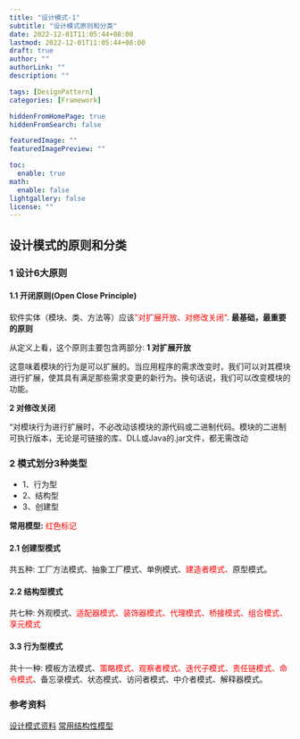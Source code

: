 ```yaml
---
title: "设计模式-1"
subtitle: "设计模式原则和分类"
date: 2022-12-01T11:05:44+08:00
lastmod: 2022-12-01T11:05:44+08:00
draft: true
author: ""
authorLink: ""
description: ""

tags: [DesignPattern]
categories: [Framework]

hiddenFromHomePage: true
hiddenFromSearch: false

featuredImage: ""
featuredImagePreview: ""

toc:
  enable: true
math:
  enable: false
lightgallery: false
license: ""
---
```



## 设计模式的原则和分类

### 1 设计6大原则

#### 1.1 开闭原则(Open Close Principle)

软件实体（模块、类、方法等）应该<FONT COLOR=RED>"对扩展开放、对修改关闭"</FONT>.
**最基础，最重要的原则**

从定义上看，这个原则主要包含两部分:
**1 对扩展开放**
 
   这意味着模块的行为是可以扩展的。当应用程序的需求改变时，我们可以对其模块进行扩展，使其具有满足那些需求变更的新行为。换句话说，我们可以改变模块的功能。

**2 对修改关闭**

“对模块行为进行扩展时，不必改动该模块的源代码或二进制代码。模块的二进制可执行版本，无论是可链接的库、DLL或Java的.jar文件，都无需改动



### 2 模式划分3种类型
* 1、行为型
* 2、结构型
* 3、创建型
   
**常用模型:** <FONT COLOR="RED">红色标记</font>
#### 2.1 创建型模式
 共五种:
    工厂方法模式、抽象工厂模式、单例模式、<FONT COLOR="RED">建造者模式、</FONT>原型模式。

#### 2.2 结构型模式
共七种:
外观模式、<FONT COLOR="RED">适配器模式、装饰器模式、代理模式、桥接模式、组合模式、享元模式</FONT>

#### 3.3 行为型模式
共十一种:
模板方法模式、<FONT COLOR="RED">策略模式、观察者模式、迭代子模式、责任链模式、命令模式</FONT>、备忘录模式、状态模式、访问者模式、中介者模式、解释器模式。




### 参考资料
 [设计模式资料](http://www.jasongj.com/design_pattern/simple_factory/)
 [常用结构性模型](https://www.jianshu.com/p/b2c08a670299)

 <!--more-->
